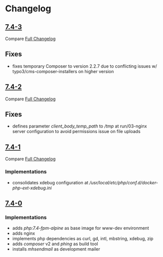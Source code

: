 # Changelog

## [7.4-3](https://git.sc.uni-leipzig.de/ubl/bdd_dev/docker/dev-www/-/commits/release/7.4-3)

Compare [Full Changelog](https://git.sc.uni-leipzig.de/ubl/bdd_dev/docker/dev-www/-/compare/release%2F7.4-2...release%2F7.4-3)

## Fixes
* fixes temporary Composer to version 2.2.7 due to conflicting issues w/ typo3/cms-composer-installers on higher version 

## [7.4-2](https://git.sc.uni-leipzig.de/ubl/bdd_dev/docker/dev-www/-/commits/release/7.4-2)

Compare [Full Changelog](https://git.sc.uni-leipzig.de/ubl/bdd_dev/docker/dev-www/-/compare/release%2F7.4-1...release%2F7.4-2)

## Fixes
* defines parameter _client_body_temp_path_ to _/tmp_ at run/03-nginx server configuration to avoid permissions issue on file uploads

## [7.4-1](https://git.sc.uni-leipzig.de/ubl/bdd_dev/docker/dev-www/-/commits/release/7.4-1)

Compare [Full Changelog](https://git.sc.uni-leipzig.de/ubl/bdd_dev/docker/dev-www/-/compare/release%2F7.4-0...release%2F7.4-1)

### Implementations
* consolidates xdebug configuration at _/usr/local/etc/php/conf.d/docker-php-ext-xdebug.ini_

## [7.4-0](https://git.sc.uni-leipzig.de/ubl/bdd_dev/docker/dev-www/-/commits/release/7.4-0)

### Implementations
* adds _php:7.4-fpm-alpine_ as base image for www-dev environment
* adds nginx
* implements php dependencies as curl, gd, intl, mbstring, xdebug, zip
* adds _composer_ v2 and _phing_ as build tool
* installs _mhsendmail_ as development mailer